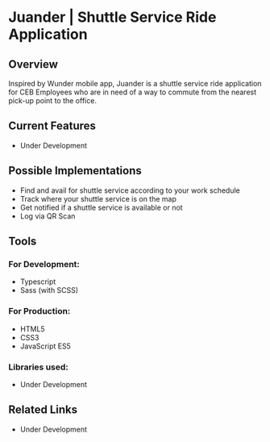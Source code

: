 # Juander | Shuttle Service Ride Application

## Overview
Inspired by Wunder mobile app, Juander is a shuttle service ride application for CEB Employees who are in need of a way to commute from the nearest pick-up point to the office.


## Current Features
- Under Development

## Possible Implementations
- Find and avail for shuttle service according to your work schedule
- Track where your shuttle service is on the map
- Get notified if a shuttle service is available or not
- Log via QR Scan


## Tools

### For Development:
- Typescript
- Sass (with SCSS)
### For Production:
- HTML5
- CSS3
- JavaScript ES5

### Libraries used:
- Under Development

## Related Links
- Under Development